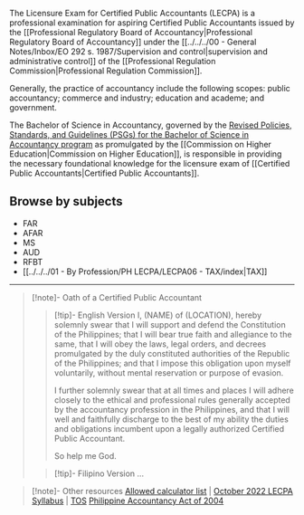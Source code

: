 The Licensure Exam for Certified Public Accountants (LECPA) is a professional examination for aspiring Certified Public Accountants issued by the [[Professional Regulatory Board of Accountancy|Professional Regulatory Board of Accountancy]] under the [[../../../00 - General Notes/Inbox/EO 292 s. 1987/Supervision and control|supervision and administrative control]] of the [[Professional Regulation Commission|Professional Regulation Commission]].

Generally, the practice of accountancy include the following scopes: public accountancy; commerce and industry; education and academe; and government.

The Bachelor of Science in Accountancy, governed by the [Revised Policies, Standards, and Guidelines (PSGs) for the Bachelor of Science in Accountancy program](https://ched.gov.ph/wp-content/uploads/2017/10/CMO-27-s-2017.pdf) as promulgated by the [[Commission on Higher Education|Commission on Higher Education]], is responsible in providing the necessary foundational knowledge for the licensure exam of [[Certified Public Accountants|Certified Public Accountants]]. 
## Browse by subjects
- FAR
- AFAR
- MS
- AUD
- RFBT
- [[../../../01 - By Profession/PH LECPA/LECPA06 - TAX/index|TAX]]

---
>[!note]- Oath of a Certified Public Accountant
>> [!tip]- English Version
>> I, (NAME) of (LOCATION), hereby solemnly swear that I will support and defend the Constitution of the Philippines; that I will bear true faith and allegiance to the same, that I will obey the laws, legal orders, and decrees promulgated by the duly constituted authorities of the Republic of the Philippines; and that I impose this obligation upon myself voluntarily, without mental reservation or purpose of evasion.
>> 
>> I further solemnly swear that at all times and places I will adhere closely to the ethical and professional rules generally accepted by the accountancy profession in the Philippines, and that I will well and faithfully discharge to the best of my ability the duties and obligations incumbent upon a legally authorized Certified Public Accountant.
>> 
>> So help me God.
>
>> [!tip]- Filipino Version
>> …
>

>[!note]- Other resources
>[Allowed calculator list](https://www.prc.gov.ph/article/updated-list-non-programmable-calculators-allowed-be-used-licensure-examinations/7305) | [October 2022 LECPA Syllabus](https://www.prc.gov.ph/sites/default/files/2022-30%20Annexes%20Syllabi%20Effective%20October%202022.pdf) | [TOS](https://www.prc.gov.ph/sites/default/files/2022-30%20BOA%20TOS%20Final.pdf) 
>[Philippine Accountancy Act of 2004](https://www.officialgazette.gov.ph/2004/05/13/republic-act-no-9298/)
